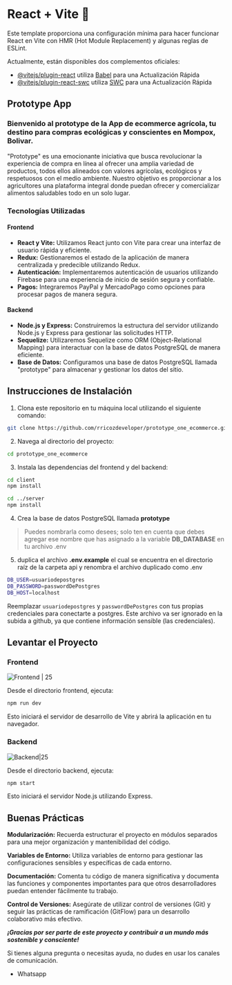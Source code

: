 # React + Vite 🔽

Este template proporciona una configuración mínima para hacer funcionar React en Vite con HMR (Hot Module Replacement) y algunas reglas de ESLint.

Actualmente, están disponibles dos complementos oficiales:

- [@vitejs/plugin-react](https://github.com/vitejs/vite-plugin-react/blob/main/packages/plugin-react/README.md) utiliza [Babel](https://babeljs.io/) para una Actualización Rápida
- [@vitejs/plugin-react-swc](https://github.com/vitejs/vite-plugin-react-swc) utiliza [SWC](https://swc.rs/) para una Actualización Rápida

## Prototype App

### Bienvenido al prototype de la App de ecommerce agrícola, tu destino para compras ecológicas y conscientes en Mompox, Bolivar.

"Prototype" es una emocionante iniciativa que busca revolucionar la experiencia de compra en línea al ofrecer una amplia variedad de productos, todos ellos alineados con valores agrícolas, ecológicos y respetuosos con el medio ambiente. Nuestro objetivo es proporcionar a los agricultores una plataforma integral donde puedan ofrecer y comercializar alimentos saludables todo en un solo lugar.

### Tecnologías Utilizadas

#### Frontend

- **React y Vite:** Utilizamos React junto con Vite para crear una interfaz de usuario rápida y eficiente.
- **Redux:** Gestionaremos el estado de la aplicación de manera centralizada y predecible utilizando Redux.
- **Autenticación:** Implementaremos autenticación de usuarios utilizando Firebase para una experiencia de inicio de sesión segura y confiable.
- **Pagos:** Integraremos PayPal y MercadoPago como opciones para procesar pagos de manera segura.

#### Backend

- **Node.js y Express:** Construiremos la estructura del servidor utilizando Node.js y Express para gestionar las solicitudes HTTP.
- **Sequelize:** Utilizaremos Sequelize como ORM (Object-Relational Mapping) para interactuar con la base de datos PostgreSQL de manera eficiente.
- **Base de Datos:** Configuramos una base de datos PostgreSQL llamada "prototype" para almacenar y gestionar los datos del sitio.

## Instrucciones de Instalación

1. Clona este repositorio en tu máquina local utilizando el siguiente comando:

```bash
git clone https://github.com/rricozdeveloper/prototype_one_ecommerce.git
```

2. Navega al directorio del proyecto:

```bash
cd prototype_one_ecommerce
```

3. Instala las dependencias del frontend y del backend:

```bash
cd client
npm install

cd ../server
npm install
```

4. Crea la base de datos PostgreSQL llamada **prototype**

>Puedes nombrarla como desees; solo ten en cuenta que debes agregar ese nombre que has asignado a la variable **DB_DATABASE** en tu archivo .env

5. duplica el archivo **.env.example** el cual se encuentra en el directorio raíz de la carpeta api y renombra el archivo duplicado como .env

```bash
DB_USER=usuariodepostgres
DB_PASSWORD=passwordDePostgres
DB_HOST=localhost
```

Reemplazar `usuariodepostgres` y `passwordDePostgres` con tus propias credenciales para conectarte a postgres. Este archivo va ser ignorado en la subida a github, ya que contiene información sensible (las credenciales).


## Levantar el Proyecto

### Frontend

![Frontend | 25](https://i.postimg.cc/c4B2f2ZG/desarrollo-web-ingenieria-programadores-sitio-web-codificacion-pantallas-interfaz-realidad-aumentada.jpg)

Desde el directorio frontend, ejecuta:

```bash
npm run dev
```

Esto iniciará el servidor de desarrollo de Vite y abrirá la aplicación en tu navegador.

### Backend

![Backend|25](https://i.postimg.cc/vZHYn5JX/ilustracion-concepto-codificar-114360-939.jpg)

Desde el directorio backend, ejecuta:

```bash
npm start
```

Esto iniciará el servidor Node.js utilizando Express.

## Buenas Prácticas

**Modularización:** Recuerda estructurar el proyecto en módulos separados para una mejor organización y mantenibilidad del código.

**Variables de Entorno:** Utiliza variables de entorno para gestionar las configuraciones sensibles y específicas de cada entorno.

**Documentación:** Comenta tu código de manera significativa y documenta las funciones y componentes importantes para que otros desarrolladores puedan entender fácilmente tu trabajo.

**Control de Versiones:** Asegúrate de utilizar control de versiones (Git) y seguir las prácticas de ramificación (GitFlow) para un desarrollo colaborativo más efectivo.

**_¡Gracias por ser parte de este proyecto y contribuir a un mundo más sostenible y consciente!_**

Si tienes alguna pregunta o necesitas ayuda, no dudes en usar los canales de comunicación.  

- Whatsapp
